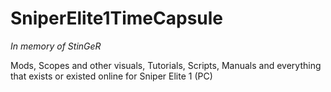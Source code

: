 # SniperElite1TimeCapsule
*In memory of StinGeR*

Mods, Scopes and other visuals, Tutorials, Scripts, Manuals and everything that exists or existed online for Sniper Elite 1 (PC)
